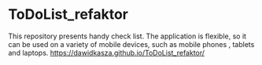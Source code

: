 # ToDoList_refaktor
This repository presents handy check list. The application is flexible, so it can be used on a variety of mobile devices, such as mobile phones , tablets and laptops.
https://dawidkasza.github.io/ToDoList_refaktor/
